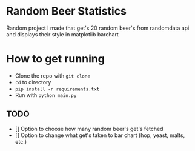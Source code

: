 # Random Beer Statistics

Random project I made that get's 20 random beer's from randomdata api
and displays their style in matplotlib barchart

# How to get running

- Clone the repo with `git clone`
- `cd` to directory
- `pip install -r requirements.txt`
- Run with `python main.py`

## TODO
- [] Option to choose how many random beer's get's fetched
- [] Option to change what get's taken to bar chart (hop, yeast, malts, etc.)

